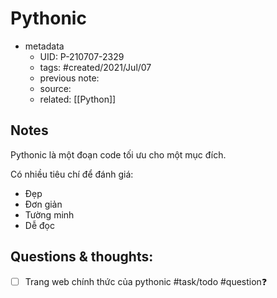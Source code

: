# Pythonic

- metadata
	- UID: P-210707-2329
	- tags: #created/2021/Jul/07
	- previous note: 
	- source: 
	- related: [[Python]]

## Notes
Pythonic là một đoạn code tối ưu cho một mục đích.

Có nhiều tiêu chí để đánh giá:
- Đẹp
- Đơn giản
- Tường minh
- Dễ đọc

## Questions & thoughts:
- [ ] Trang web chính thức của pythonic #task/todo #question❓ 

